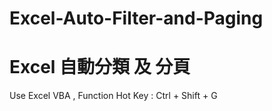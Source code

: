 # Excel-Auto-Filter-and-Paging
# Excel 自動分類 及 分頁
Use Excel VBA , 
Function Hot Key : Ctrl + Shift + G
